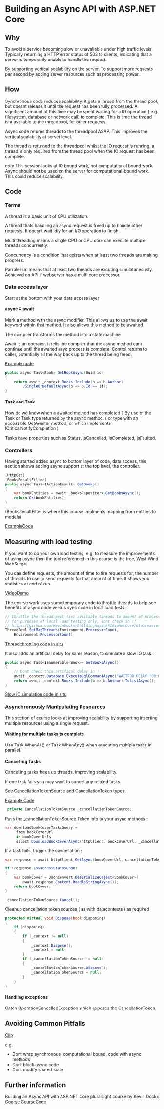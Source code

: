 # Building an Async API with ASP.NET Core

## Why

To avoid a service becoming slow or unavailable under high traffic levels. Typically returning a HTTP error status of 503 to clients, indicating that a server is temporarily unable to handle the request.

By supporting vertical scalability on the server. To support more requests per second by adding server resources such as processing power.

## How
Synchronous code reduces scalability, it gets a thread from the thread pool, but doesnt release it until the request has been fully processed. A significent amount of this time may be spent waiting for a IO operation ( e.g. filesystem, database or network call) to complete. This is time the thread isnt available to the threadpool, for other requests.

Async code returns threads to the threadpool ASAP. This improves the vertical scalability at server level. 

The thread is returned to the threadpool whilst the IO request is running, a thread is only required from the thread pool when the IO request has been complete.

*note*
This session looks at IO bound work, not computational bound work. Async should not be used on the server for computational-bound work. This could reduce scalability.

## Code

### Terms
A thread is a basic unit of CPU utilization.

A thread thats handling an async request is freed up to handle other requests. It doesnt wait idly for an I/O operation to finish.

Multi threading means a single CPU or CPU core can execute multiple threads concurrently.

Concurrency is a condition that exists when at least two threads are making progress.

Parralelism means that at least two threads are excuting simulataneously. Achieved on API if webserver has a multi core processor.

### Data access layer
Start at the bottom with your data access layer

#### async & await
Mark a method with the async modifier.
This allows us to use the await keyword within that method.
It also allows this method to be awaited.

The compiler transforms the method into a state machine

Await is an operator. It tells the compiler that the async method cant continue until the awaited asyc process is complete. Control returns to caller, potentially all the way back up to the thread being freed.

[Example code](https://github.com/KevinDockx/BuildingAsyncAPIAspNetCore/blob/master/Finished%20sample/Books/Books.Api/Services/BooksRepository.cs)

```c#
public async Task<Book> GetBookAsync(Guid id)
{
    return await _context.Books.Include(b => b.Author)
        .SingleOrDefaultAsync(b => b.Id == id);
}
```

#### Task and Task<T>
How do we know when a awaited method has completed ? 
By use of the Task or Task<T> type returned by the async method.
( or type with an accessible GetAwaiter method, or which implements ICriticalNotifyCompletion )

Tasks have properties such as Status, IsCancelled, IsCompleted, IsFaulted.

### Controllers
Having started added async to bottom layer of code, data access, this section shows adding async support at the top level, the controller.

```c#
[HttpGet]
[BooksResultFilter]
public async Task<IActionResult> GetBooks()
{
    var bookEntities = await _booksRepository.GetBooksAsync();
    return Ok(bookEntities);
}
```

(BooksResultFilter is where this course implments mapping from entities to models)

[ExampleCode](https://github.com/KevinDockx/BuildingAsyncAPIAspNetCore/blob/master/Finished%20sample/Books/Books.Api/Controllers/BooksController.cs)

## Measuring with load testing
If you want to do your own load testing, e.g. to measure the improvements of using async then the tool referenced in this course is the free, West Wind WebSurge.

You can define requests, the amount of time to fire requests for, the number of threads to use to send requests for that amount of time. It shows you statistics at end of run.

[VideoDemo](https://app.pluralsight.com/course-player?clipId=83cb7ef8-3614-4434-a3d9-56958d4ba1b7)

The course work uses some temporary code to throttle threads to help see benefits of async code versus sync code in local load tests :

```C#
// throttle the thread pool (set available threads to amount of processors)
// for purposes of local load testing only, dont check in !!
// https://github.com/KevinDockx/BuildingAsyncAPIAspNetCore/blob/master/Finished%20sample/Books/Books.Api/Program.cs
ThreadPool.SetMaxThreads(Environment.ProcessorCount, 
    Environment.ProcessorCount);
```

[Thread throttling code in situ](https://github.com/KevinDockx/BuildingAsyncAPIAspNetCore/blob/master/Finished%20sample/Books/Books.Api/Program.cs)

It also adds an artificial delay for same reason, to simulate a slow IO task :

```c#
public async Task<IEnumerable<Book>> GetBooksAsync()
{
    // Dont check this artifical delay in !
    await _context.Database.ExecuteSqlCommandAsync("WAITFOR DELAY '00:00:02';");
    return await _context.Books.Include(b => b.Author).ToListAsync();
}
```

[Slow IO simulation code in situ](https://github.com/KevinDockx/BuildingAsyncAPIAspNetCore/blob/master/Finished%20sample/Books/Books.Api/Services/BooksRepository.cs)

### Asynchronously Manipulating Resources
This section of course looks at improving scalability by supporting inserting multiple resources using a single request.

#### Waiting for multiple tasks to complete
Use Task.WhenAll() or Task.WhenAny() when executing multiple tasks in parallel.

#### Cancelling Tasks
Cancelling tasks frees up threads, improving scalability.

If one task fails you may want to cancel any related tasks.

See CancellationTokenSource and CancellationToken types.

[Example Code](https://github.com/KevinDockx/BuildingAsyncAPIAspNetCore/blob/master/Finished%20sample/Books/Books.Api/Services/BooksRepository.cs)

```c#
 private CancellationTokenSource _cancellationTokenSource;
```

Pass the _cancellationTokenSource.Token into to your async methods :
```c#
var downloadBookCoverTasksQuery =
     from bookCoverUrl
     in bookCoverUrls
     select DownloadBookCoverAsync(httpClient, bookCoverUrl, _cancellationTokenSource.Token);
```

If a task fails, trigger the cancellation :
```c#
var response = await httpClient.GetAsync(bookCoverUrl, cancellationToken);

if (response.IsSuccessStatusCode)
{
    var bookCover = JsonConvert.DeserializeObject<BookCover>(
        await response.Content.ReadAsStringAsync());
    return bookCover;
}

_cancellationTokenSource.Cancel();
```

Cleanup cancellation token sources ( as with datacontexts ) as required 
```c#
protected virtual void Dispose(bool disposing)
{
    if (disposing)
    {
        if (_context != null)
        {
            _context.Dispose();
            _context = null;
        }
        if (_cancellationTokenSource != null)
        {
            _cancellationTokenSource.Dispose();
            _cancellationTokenSource = null;
        }
    }
}
```

#### Handling exceptions
Catch OperationCancelledException which exposes the CancellationToken.

## Avoiding Common Pitfalls
[Clip](https://app.pluralsight.com/course-player?clipId=11580530-8b04-44f4-ba2d-887a7034050c)

e.g.
* Dont wrap synchronous, computational bound, code with async methods
* Dont block async code
* Dont modify shared state

## Further information

Building an Async API with ASP.NET Core pluralsight course by Kevin Dockx
[Course](https://app.pluralsight.com/library/courses/building-async-api-aspdotnet-core/)
[CourseCode](https://github.com/KevinDockx/BuildingAsyncAPIAspNetCore)


